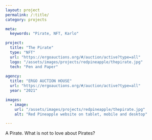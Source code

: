 ```yaml
---
layout: project
permalink: /:title/
category: projects

meta:
  keywords: "Pirate, NFT, Karlo"

project:
  title: "The Pirate"
  type: "NFT"
  url: "https://ergoauctions.org/#/auction/active?type=all"
  logo: "/assets/images/projects/redpineapple/thepirate.jpg"
  tech: "Pen and Paper"
  
agency: 
  title: "ERGO AUCTION HOUSE"
  url: "https://ergoauctions.org/#/auction/active?type=all"
  year: "2021"

images:
  - image:
    url: "/assets/images/projects/redpineapple/thepirate.jpg"
    alt: "Red Pineapple website on tablet, mobile and desktop"

---
```

<p>A Pirate. What is not to love about Pirates?</p>
